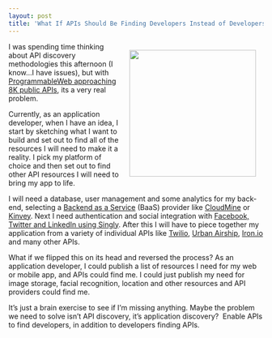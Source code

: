 ```yaml
---
layout: post
title: 'What If APIs Should Be Finding Developers Instead of Developers Discovering APIs?'
---
```

<p><img style="padding: 15px;" src="https://s3.amazonaws.com/kinlane-productions/api-evangelist/API-Upside.png" alt="" width="250" align="right" /></p>
<p>I was spending time thinking about API discovery methodologies this afternoon (I know...I have issues), but with <a title="ProgrammableWeb approaching 8K public APIs" href="http://www.programmableweb.com/">ProgrammableWeb approaching 8K public APIs</a>, its a very real problem.</p>
<p>Currently, as an application developer, when I have an idea, I start by sketching what I want to build and set out to find all of the resources I will need to make it a reality.  I pick my platform of choice and then set out to find other API resources I will need to bring my app to life.</p>
<p>I will need a database, user management and some analytics for my back-end, selecting a <a title="Backend as a Service" href="http://apievangelist.com/2012/08/22/mobile-backend-as-a-service-roundup-and-the-future-of-web-apis/">Backend as a Service</a>&nbsp;(BaaS)&nbsp;provider like <a title="CloudMine" href="https://cloudmine.me/">CloudMine</a> or <a title="Kinvey" href="http://www.kinvey.com/">Kinvey</a>.  Next I need authentication and social integration with <a title="Facebook, Twitter and LinkedIn using Singly" href="http://www.singly.com">Facebook, Twitter and LinkedIn using Singly</a>.  After this I will have to piece together my application from a variety of individual APIs like <a title="Twilio" href="http://www.twilio.com/">Twilio</a>, <a title="Urban Airship" href="http://urbanairship.com/">Urban Airship</a>, <a title="Iron.io" href="http://Iron.io">Iron.io</a> and many other APIs.</p>
<p>What if we flipped this on its head and reversed the process?  As an application developer, I could publish a list of resources I need for my web or mobile app, and APIs could find me.  I could just publish my need for image storage, facial recognition, location and other resources and API providers could find me.</p>
<p>It&rsquo;s just a brain exercise to see if I&rsquo;m missing anything.  Maybe the problem we need to solve isn&rsquo;t API discovery, it&rsquo;s application discovery? &nbsp;Enable APIs to find developers, in addition to developers finding APIs.</p>